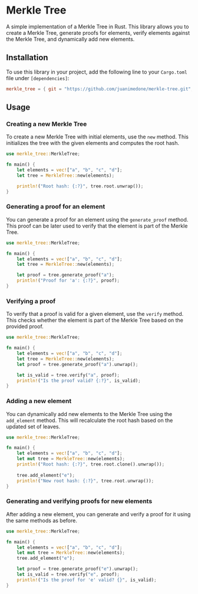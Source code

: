 # Merkle Tree

A simple implementation of a Merkle Tree in Rust. This library allows you to create a Merkle Tree, generate proofs for elements, verify elements against the Merkle Tree, and dynamically add new elements.

## Installation

To use this library in your project, add the following line to your `Cargo.toml` file under `[dependencies]`:

```toml
merkle_tree = { git = "https://github.com/juanimedone/merkle-tree.git", branch = "main" }
```

## Usage

### Creating a new Merkle Tree

To create a new Merkle Tree with initial elements, use the `new` method. This initializes the tree with the given elements and computes the root hash.

```rust
use merkle_tree::MerkleTree;

fn main() {
    let elements = vec!["a", "b", "c", "d"];
    let tree = MerkleTree::new(elements);

    println!("Root hash: {:?}", tree.root.unwrap());
}
```

### Generating a proof for an element

You can generate a proof for an element using the `generate_proof` method. This proof can be later used to verify that the element is part of the Merkle Tree.

```rust
use merkle_tree::MerkleTree;

fn main() {
    let elements = vec!["a", "b", "c", "d"];
    let tree = MerkleTree::new(elements);

    let proof = tree.generate_proof("a");
    println!("Proof for 'a': {:?}", proof);
}
```

### Verifying a proof

To verify that a proof is valid for a given element, use the `verify` method. This checks whether the element is part of the Merkle Tree based on the provided proof.

```rust
use merkle_tree::MerkleTree;

fn main() {
    let elements = vec!["a", "b", "c", "d"];
    let tree = MerkleTree::new(elements);
    let proof = tree.generate_proof("a").unwrap();

    let is_valid = tree.verify("a", proof);
    println!("Is the proof valid? {:?}", is_valid);
}
```

### Adding a new element

You can dynamically add new elements to the Merkle Tree using the `add_element` method. This will recalculate the root hash based on the updated set of leaves.

```rust
use merkle_tree::MerkleTree;

fn main() {
    let elements = vec!["a", "b", "c", "d"];
    let mut tree = MerkleTree::new(elements);
    println!("Root hash: {:?}", tree.root.clone().unwrap());
    
    tree.add_element("e");
    println!("New root hash: {:?}", tree.root.unwrap());
}
```

### Generating and verifying proofs for new elements

After adding a new element, you can generate and verify a proof for it using the same methods as before.

```rust
use merkle_tree::MerkleTree;

fn main() {
    let elements = vec!["a", "b", "c", "d"];
    let mut tree = MerkleTree::new(elements);
    tree.add_element("e");

    let proof = tree.generate_proof("e").unwrap();
    let is_valid = tree.verify("e", proof);
    println!("Is the proof for 'e' valid? {}", is_valid);
}
